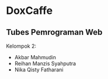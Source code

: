 # DoxCaffe

## Tubes Pemrograman Web

Kelompok 2:
- Akbar Mahmudin
- Reihan Manzis Syahputra
- Nika Qisty Fatharani
